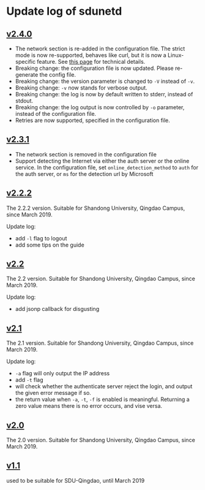 # Update log of sdunetd

## [v2.4.0](https://github.com/SadPencil/sdunetd/releases/tag/v2.4.0)
- The network section is re-added in the configuration file.
The strict mode is now re-supported, behaves like curl, but it is now a Linux-specific feature. See [this page](https://stackoverflow.com/a/73295452/7774607) for technical details.
- Breaking change: the configuration file is now updated. Please re-generate the config file.
- Breaking change: the version parameter is changed to `-V` instead of `-v`.
- Breaking change: `-v` now stands for verbose output.
- Breaking change: the log is now by default written to stderr, instead of stdout.
- Breaking change: the log output is now controlled by `-o` parameter, instead of the configuration file.
- Retries are now supported, specified in the configuration file. 

## [v2.3.1](https://github.com/SadPencil/sdunetd/releases/tag/v2.3.1)
- The network section is removed in the configuration file
- Support detecting the Internet via either the auth server or the online service. In the configuration file, set `online_detection_method` to `auth` for the auth server, or `ms` for the detection url by Microsoft

## [v2.2.2](https://github.com/SadPencil/sdunetd/releases/tag/v2.2.2)

The 2.2.2 version. Suitable for Shandong University, Qingdao Campus, since March 2019.

Update log:

- add `-l` flag to logout
- add some tips on the guide

## [v2.2](https://github.com/SadPencil/sdunetd/releases/tag/v2.2)

The 2.2 version. Suitable for Shandong University, Qingdao Campus, since March 2019.

Update log:

- add jsonp callback for disgusting

## [v2.1](https://github.com/SadPencil/sdunetd/releases/tag/v2.1)

The 2.1 version. Suitable for Shandong University, Qingdao Campus, since March 2019.

Update log:

- `-a` flag will only output the IP address
- add `-t` flag
- will check whether the authenticate server reject the login, and output the given error message if so.
- the return value when `-a`, `-t`, `-f` is enabled is meaningful. Returning a zero value means there is no error occurs, and vise versa.

## [v2.0](https://github.com/SadPencil/sdunetd/releases/tag/v2.0)

The 2.0 version. Suitable for Shandong University, Qingdao Campus, since March 2019.

## [v1.1](https://github.com/SadPencil/sdunetd/releases/tag/v1.1)

used to be suitable for SDU-Qingdao, until March 2019
